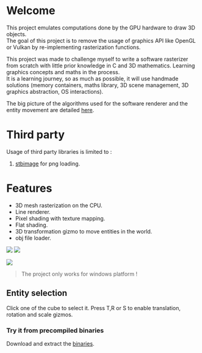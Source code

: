 # Welcome

This project emulates computations done by the GPU hardware to draw 3D objects. <br/>
The goal of this project is to remove the usage of graphics API like OpenGL or Vulkan by re-implementing rasterization functions.

This project was made to challenge myself to write a software rasterizer from scratch with little prior knowledge in C and 3D mathematics. Learning graphics concepts and maths in the process. <br/>
It is a learning journey, so as much as possible, it will use handmade solutions (memory containers, maths library, 3D scene management, 3D graphics abstraction, OS interactions).

The big picture of the algorithms used for the software renderer and the entity movement are detailed [here](https://ldalzotto.github.io/SoftwareRasterizer/).

# Third party

Usage of third party libraries is limited to :

1. [stbimage](https://github.com/nothings/stb) for png loading.

# Features

* 3D mesh rasterization on the CPU.
* Line renderer.
* Pixel shading with texture mapping.
* Flat shading.
* 3D transformation gizmo to move entities in the world.
* obj file loader.

![](https://i.imgur.com/SPNdNuE.gif)
![](https://i.imgur.com/8LRG2xY.gif)

![](https://i.imgur.com/BIZjD6j.gif)

> The project only works for windows platform !

## Entity selection

Click one of the cube to select it. Press T,R or S to enable translation, rotation and scale gizmos.

### Try it from precompiled binaries

Download and extract the [binaries](https://github.com/ldalzotto/SoftwareRasterizer/releases/download/0.0.3/GameEngine_0.0.3.7z).


